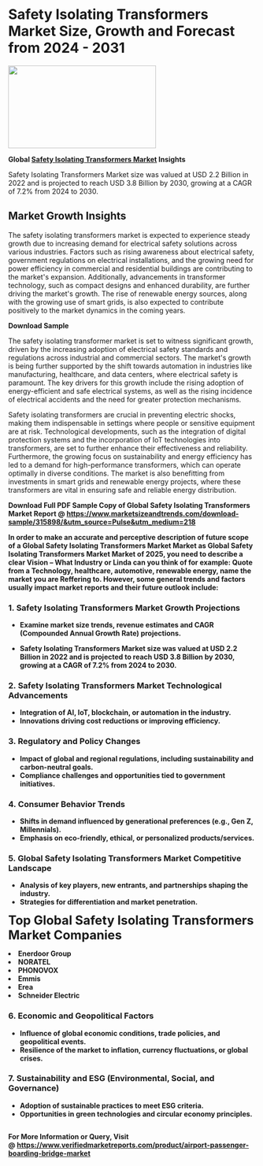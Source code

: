 <H1>Safety Isolating Transformers Market Size, Growth and Forecast from 2024 - 2031</H1><img class="aligncenter size-medium wp-image-584254" src="https://thirdeyenews.in/wp-content/uploads/2024/09/Global-Market-Research-300x168.jpeg" alt="" width="300" height="168" /><p><strong>Global&nbsp;<a href="https://www.marketsizeandtrends.com/download-sample/315898/&amp;utm_source=Pulse&amp;utm_medium=218">Safety Isolating Transformers Market</a> Insights</strong></p><p>Safety Isolating Transformers Market size was valued at USD 2.2 Billion in 2022 and is projected to reach USD 3.8 Billion by 2030, growing at a CAGR of 7.2% from 2024 to 2030.</p><p><h2>Market Growth Insights</h2> <p>The safety isolating transformers market is expected to experience steady growth due to increasing demand for electrical safety solutions across various industries. Factors such as rising awareness about electrical safety, government regulations on electrical installations, and the growing need for power efficiency in commercial and residential buildings are contributing to the market's expansion. Additionally, advancements in transformer technology, such as compact designs and enhanced durability, are further driving the market's growth. The rise of renewable energy sources, along with the growing use of smart grids, is also expected to contribute positively to the market dynamics in the coming years.</p> <p><strong>Download Sample</strong></p> <p>The safety isolating transformer market is set to witness significant growth, driven by the increasing adoption of electrical safety standards and regulations across industrial and commercial sectors. The market's growth is being further supported by the shift towards automation in industries like manufacturing, healthcare, and data centers, where electrical safety is paramount. The key drivers for this growth include the rising adoption of energy-efficient and safe electrical systems, as well as the rising incidence of electrical accidents and the need for greater protection mechanisms.</p> <p>Safety isolating transformers are crucial in preventing electric shocks, making them indispensable in settings where people or sensitive equipment are at risk. Technological developments, such as the integration of digital protection systems and the incorporation of IoT technologies into transformers, are set to further enhance their effectiveness and reliability. Furthermore, the growing focus on sustainability and energy efficiency has led to a demand for high-performance transformers, which can operate optimally in diverse conditions. The market is also benefitting from investments in smart grids and renewable energy projects, where these transformers are vital in ensuring safe and reliable energy distribution.</p> <p><strong></p><p><span class=""><strong>Download Full PDF Sample Copy of Global Safety Isolating Transformers Market Report</strong> @ <a href="https://www.marketsizeandtrends.com/download-sample/315898/&amp;utm_source=Pulse&amp;utm_medium=218" target="_blank">https://www.marketsizeandtrends.com/download-sample/315898/&amp;utm_source=Pulse&amp;utm_medium=218</a></span></p><p>In order to make an accurate and perceptive description of future scope of a Global&nbsp;Safety Isolating Transformers Market Market as Global&nbsp;Safety Isolating Transformers Market Market of 2025, you need to describe a clear Vision &ndash; What Industry or Linda can you think of for example: Quote from a Technology, healthcare, automotive, renewable energy, name the market you are Reffering to. However, some general trends and factors usually impact market reports and their future outlook include:</p><h3>1.&nbsp;<strong>Safety Isolating Transformers Market Growth Projections</strong></h3><ul><li>Examine market size trends, revenue estimates and CAGR (Compounded Annual Growth Rate) projections.</li><li><p>Safety Isolating Transformers Market size was valued at USD 2.2 Billion in 2022 and is projected to reach USD 3.8 Billion by 2030, growing at a CAGR of 7.2% from 2024 to 2030.</p></li></ul><h3>2.&nbsp;<strong>Safety Isolating Transformers Market Technological Advancements</strong></h3><ul><li>Integration of AI, IoT, blockchain, or automation in the industry.</li><li>Innovations driving cost reductions or improving efficiency.</li></ul><h3>3.&nbsp;<strong>Regulatory and Policy Changes</strong></h3><ul><li>Impact of global and regional regulations, including sustainability and carbon-neutral goals.</li><li>Compliance challenges and opportunities tied to government initiatives.</li></ul><h3>4.&nbsp;<strong>Consumer Behavior Trends</strong></h3><ul><li>Shifts in demand influenced by generational preferences (e.g., Gen Z, Millennials).</li><li>Emphasis on eco-friendly, ethical, or personalized products/services.</li></ul><h3>5.&nbsp;<strong>Global Safety Isolating Transformers Market Competitive Landscape</strong></h3><ul><li>Analysis of key players, new entrants, and partnerships shaping the industry.</li><li>Strategies for differentiation and market penetration.</li></ul><p data-pm-slice="1 1 []"><span style="color: inherit; font-family: inherit; font-size: 25px;">Top Global Safety Isolating Transformers Market Companies</span></p><div class="" data-test-id=""><p><li>Enerdoor Group</li><li> NORATEL</li><li> PHONOVOX</li><li> Emmis</li><li> Erea</li><li> Schneider Electric</li></p></div><h3>6.&nbsp;<strong>Economic and Geopolitical Factors</strong></h3><ul><li>Influence of global economic conditions, trade policies, and geopolitical events.</li><li>Resilience of the market to inflation, currency fluctuations, or global crises.</li></ul><h3>7.&nbsp;<strong>Sustainability and ESG (Environmental, Social, and Governance)</strong></h3><ul><li>Adoption of sustainable practices to meet ESG criteria.</li><li>Opportunities in green technologies and circular economy principles.</li></ul><h2><strong style="font-size: 14px;">For More Information or Query, Visit @&nbsp;</strong><a style="background-color: #ffffff; font-size: 14px;" href="https://www.marketsizeandtrends.com/report/safety-isolating-transformers-market/" target="_blank">https://www.verifiedmarketreports.com/product/airport-passenger-boarding-bridge-market</a></h2>
